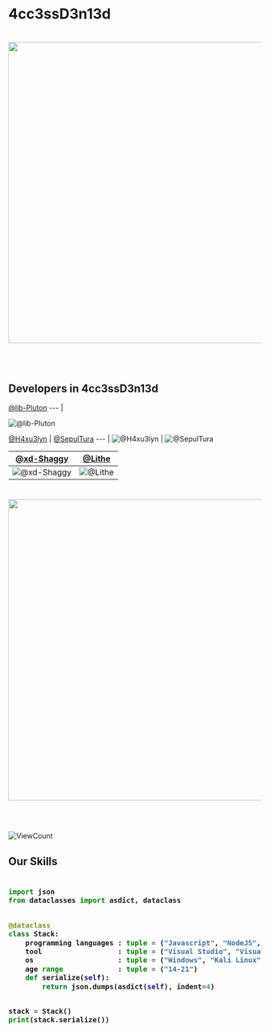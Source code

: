 # 4cc3ssD3n13d


#
<p align="center">
<img src="https://github.com/CodingForOurFuture/CodingForOurFuture/blob/main/images/hello.gif?raw=true" width=600 /></p>
<br/><br/>

## Developers in 4cc3ssD3n13d

[@lib-Pluton](https://github.com/lib-Pluton)
--- |

![@lib-Pluton](https://avatars.githubusercontent.com/lib-Pluton?s=150&v=1) 

[@H4xu3lyn](https://github.com/dec-H4xu3lyn) | [@SepulTura](https://github.com/SepulTura35) 
--- |
![@H4xu3lyn](https://avatars.githubusercontent.com/dec-H4xu3lyn?s=150&v=1) | ![@SepulTura](https://avatars.githubusercontent.com/SepulTura35?s=150&v=1) 


[@xd-Shaggy](https://github.com/xd-Shaggy) | [@Lithe](https://github.com/lithellx)
--- | --- 
![@xd-Shaggy](https://avatars.githubusercontent.com/xd-Shaggy?s=150&v=1) | ![@Lithe](https://avatars.githubusercontent.com/lithellx?s=150&v=1)



#
<p align="center">
<img src="https://github.com/CodingForOurFuture/CodingForOurFuture/blob/main/images/pepe.gif?raw=true" width=600 /></p>
<br/><br/>


 <!--  ![visitors](https://visitor-badge.glitch.me/badge?page_id=CodingForOurFuture/CodingForOurFuture) -->
![ViewCount](https://views.whatilearened.today/views/github/CodingForOurFuture/views.svg)

## Our Skills
<h3>
    
```python
​
import json
from dataclasses import asdict, dataclass


@dataclass
class Stack:
    programming languages : tuple = ("Javascript", "NodeJS", "Qt", "Qmake", "C", "C++", "C#", "PHP", "HTML", "CSS")
    tool                  : tuple = ("Visual Studio", "Visual Studio Code", "XenForo", "Qt")
    os                    : tuple = ("Windows", "Kali Linux")
    age range             : tuple = ("14-21")
    def serialize(self):
        return json.dumps(asdict(self), indent=4)


stack = Stack()
print(stack.serialize())
​
```
</h3>

